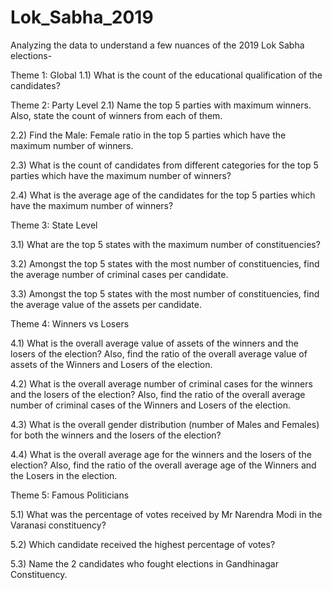 # Lok_Sabha_2019

Analyzing the data to understand a few nuances of the 2019 Lok Sabha elections-

Theme 1: Global
1.1) What is the count of the educational qualification of the candidates?

Theme 2: Party Level
2.1) Name the top 5 parties with maximum winners. Also, state the count of winners from each of them.

2.2) Find the Male: Female ratio in the top 5 parties which have the maximum number of winners.

2.3) What is the count of candidates from different categories for the top 5 parties which have the maximum number of winners?

2.4) What is the average age of the candidates for the top 5 parties which have the maximum number of winners?

Theme 3: State Level

3.1) What are the top 5 states with the maximum number of constituencies?

3.2) Amongst the top 5 states with the most number of constituencies, find the average number of criminal cases per candidate.

3.3) Amongst the top 5 states with the most number of constituencies, find the average value of the assets per candidate.

Theme 4: Winners vs Losers

4.1) What is the overall average value of assets of the winners and the losers of the election? Also, find the ratio of the overall average value of assets of the Winners and Losers of the election.

4.2) What is the overall average number of criminal cases for the winners and the losers of the election? Also, find the ratio of the overall average number of criminal cases of the Winners and Losers of the election.

4.3) What is the overall gender distribution (number of Males and Females) for both the winners and the losers of the election?

4.4) What is the overall average age for the winners and the losers of the election? Also, find the ratio of the overall average age of the Winners and the Losers in the election.

Theme 5: Famous Politicians

5.1) What was the percentage of votes received by Mr Narendra Modi in the Varanasi constituency?

5.2) Which candidate received the highest percentage of votes?

5.3) Name the 2 candidates who fought elections in Gandhinagar Constituency.
